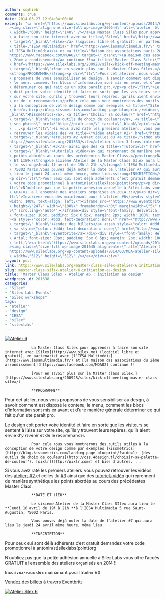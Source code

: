```yaml
---
author: sophieb
comments: true
date: 2014-03-27 12:04:04+00:00
excerpt: "<a href=\"https://www.silexlabs.org/wp-content/uploads/2014/03/MDA-atelier-silex-06-bandeau.png\"\
  ><img class=\"alignnone size-full wp-image-201644\" alt=\"Atelier 6\" src=\"https://www.silexlabs.org/wp-content/uploads/2014/03/MDA-atelier-silex-06-bandeau.png\"\
  \ width=\"608\" height=\"140\" /></a>La Master Class Silex pour apprendre\
  \ à faire son site internet avec <a title=\"Silex\" href=\"http://www.silex.me\"\
  \ target=\"_blank\">Silex</a> (logiciel libre et gratuit), en partenariat avec <a\
  \ title=\"IESA Multimédia\" href=\"http://www.iesamultimedia.fr/\" target=\"_blank\"\
  >l'IESA Multimédia</a> et <a title=\"Maison des associations paris 2ème\" href=\"\
  https://www.facebook.com/MDA02\" target=\"_blank\">la maison des associations du\
  \ 2ème arrondissement</a> continue !!<a title=\"Master Class Silex\"\
  \ href=\"https://www.silexlabs.org/200928/silex/kick-off-meeting-master-class-silex/\"\
  \ target=\"_blank\">Pour en savoir plus sur la Master Class Silex.</a>\
  <strong>PROGRAMME</strong><p dir=\"ltr\">Pour cet atelier, nous vous\
  \ proposons de vous sensibiliser au design, à savoir comment est disposé le contenu,\
  \ le menu, comment les blocs d’information sont mis en avant et d’une manière générale\
  \ déterminer ce qui fait qu'un site paraît pro.</p><p dir=\"ltr\">Le design\
  \ doit porter votre identité et faire en sorte que les visiteurs se sentent à l’aise\
  \ sur votre site, qu’ils y trouvent leurs repères, qu’ils aient envie d’y revenir\
  \ et de le recommander.</p>Pour cela nous vous montrerons des outils utiles\
  \ à la conception de votre design comme par exemples <a title=\"Site Kissmetrics\"\
  \ href=\"http://blog.kissmetrics.com/landing-page-blueprint/?wide=1\" target=\"\
  _blank\">Kissmétrics</a>, <a title=\"Choisir sa couleur\" href=\"http://css.4design.tl/choisir-sa-palette-de-couleur/\"\
  \ target=\"_blank\">des outils de choix de couleurs</a>, <a title=\"Transformer\
  \ ses photos\" href=\"http://pixlr.com/\" target=\"_blank\">pixlr</a> et bien d’autres.\
  \ . .<p dir=\"ltr\">Si vous avez raté les premiers ateliers, vous pouvez\
  \ retrouver les vidéos des <a title=\"Vidéo atelier #2\" href=\"https://www.silexlabs.org/201165/the-blog/master-class-silex-atelier-2-liens-internes-externes-et-embeded/\"\
  \ target=\"_blank\">ateliers #2 </a>et celles du <a title=\"Vidéo atelier #3\" href=\"\
  https://www.silexlabs.org/201333/silex/atelier-silex-3-liens-internes-liens-externes-et-liens-embeded/\"\
  \ target=\"_blank\">#3</a> ainsi que des <a title=\"Tutoriels\" href=\"https://www.silexlabs.org/201324/silex/tutorials-silex/tutoriels-video-silex/\"\
  \ target=\"_blank\">tutoriels vidéo</a> qui reprennent de manière synthétique les\
  \ points abordés au cours des précédentes Master Class.</p><strong>DATE\
  \ ET LIEU</strong>Le sixième Atelier de la Master Class SIlex aura lieu\
  \ le <strong>Jeudi 10 avril de 19h à 21h </strong>à l'IESA Multimédia 5 rue Saint-Augustin,\
  \ 75002 Paris.Vous pouvez déjà noter la date de l'atelier #7 qui aura\
  \ lieu le jeudi 24 avril même heure, même lieu.<strong>INSCRIPTION</strong>\
  <p dir=\"ltr\">Pour ceux qui sont déjà adhérents c’est gratuit demandez\
  \ votre code promotionnel à antonin(at)silexlabs(point)org</p><p dir=\"\
  ltr\">N’oubliez pas que la petite adhésion annuelle à Silex Labs vous offre l’accès\
  \ GRATUIT à l’ensemble des ateliers organisés en 2014 !!</p><p dir=\"\
  ltr\">Inscrivez-vous dès maintenant pour l’atelier #6</p><div style=\"\
  width: 100%; text-align: left;\"><iframe src=\"https://www.eventbrite.fr/tickets-external?eid=11099487867&amp;ref=etckt\"\
  \ height=\"247\" width=\"100%\" frameborder=\"0\" marginwidth=\"5\" marginheight=\"\
  5\" scrolling=\"auto\"></iframe><div style=\"font-family: Helvetica, Arial;\
  \ font-size: 10px; padding: 5px 0 5px; margin: 2px; width: 100%; text-align: left;\"\
  ><a style=\"color: #ddd; text-decoration: none;\" href=\"http://www.eventbrite.fr/r/etckt\"\
  \ target=\"_blank\">Vendez des billets</a> <span style=\"color: #ddd;\">à travers</span>\
  \ <a style=\"color: #ddd; text-decoration: none;\" href=\"http://www.eventbrite.fr?ref=etckt\"\
  \ target=\"_blank\">Eventbrite</a></div><div style=\"font-family: Helvetica,\
  \ Arial; font-size: 10px; padding: 5px 0 5px; margin: 2px; width: 100%; text-align:\
  \ left;\"><a href=\"https://www.silexlabs.org/wp-content/uploads/2014/03/MDA-atelier-silex-06-carre.png\"\
  ><img class=\"size-full wp-image-201645 aligncenter\" alt=\"Atelier Silex 6\" src=\"\
  https://www.silexlabs.org/wp-content/uploads/2014/03/MDA-atelier-silex-06-carre.png\"\
  \ width=\"512\" height=\"512\" /></a></div></div>"
layout: post
link: https://www.silexlabs.org/master-class-silex-atelier-6-initiation-au-design/
slug: master-class-silex-atelier-6-initiation-au-design
title: 'Master Class Silex - Atelier #6 : initiation au design'
wordpress_id: 201638
categories:
- "Silex"
- "Silex Labs Events"
- "Silex workshops"
tags:
- "atelier"
- "design"
- "IESA"
- "silex"
- "silexlabs"
---
```


[![Atelier 6](https://www.silexlabs.org/wp-content/uploads/2014/03/MDA-atelier-silex-06-bandeau.png)](https://www.silexlabs.org/wp-content/uploads/2014/03/MDA-atelier-silex-06-bandeau.png)

				La Master Class Silex pour apprendre à faire son site internet avec [Silex](http://www.silex.me) (logiciel libre et gratuit), en partenariat avec [l'IESA Multimédia](http://www.iesamultimedia.fr/) et [la maison des associations du 2ème arrondissement](https://www.facebook.com/MDA02) continue !!

				[Pour en savoir plus sur la Master Class Silex.](https://www.silexlabs.org/200928/silex/kick-off-meeting-master-class-silex/)

				**PROGRAMME**


Pour cet atelier, nous vous proposons de vous sensibiliser au design, à savoir comment est disposé le contenu, le menu, comment les blocs d’information sont mis en avant et d’une manière générale déterminer ce qui fait qu'un site paraît pro.




Le design doit porter votre identité et faire en sorte que les visiteurs se sentent à l’aise sur votre site, qu’ils y trouvent leurs repères, qu’ils aient envie d’y revenir et de le recommander.


				Pour cela nous vous montrerons des outils utiles à la conception de votre design comme par exemples [Kissmétrics](http://blog.kissmetrics.com/landing-page-blueprint/?wide=1), [des outils de choix de couleurs](http://css.4design.tl/choisir-sa-palette-de-couleur/), [pixlr](http://pixlr.com/) et bien d’autres. . .


Si vous avez raté les premiers ateliers, vous pouvez retrouver les vidéos des [ateliers #2 ](https://www.silexlabs.org/201165/the-blog/master-class-silex-atelier-2-liens-internes-externes-et-embeded/)et celles du [#3](https://www.silexlabs.org/201333/silex/atelier-silex-3-liens-internes-liens-externes-et-liens-embeded/) ainsi que des [tutoriels vidéo](https://www.silexlabs.org/201324/silex/tutorials-silex/tutoriels-video-silex/) qui reprennent de manière synthétique les points abordés au cours des précédentes Master Class.


				**DATE ET LIEU**

				Le sixième Atelier de la Master Class SIlex aura lieu le **Jeudi 10 avril de 19h à 21h **à l'IESA Multimédia 5 rue Saint-Augustin, 75002 Paris.

				Vous pouvez déjà noter la date de l'atelier #7 qui aura lieu le jeudi 24 avril même heure, même lieu.

				**INSCRIPTION**


Pour ceux qui sont déjà adhérents c’est gratuit demandez votre code promotionnel à antonin(at)silexlabs(point)org




N’oubliez pas que la petite adhésion annuelle à Silex Labs vous offre l’accès GRATUIT à l’ensemble des ateliers organisés en 2014 !!




Inscrivez-vous dès maintenant pour l’atelier #6










[Vendez des billets](http://www.eventbrite.fr/r/etckt) à travers [Eventbrite](http://www.eventbrite.fr?ref=etckt)




[![Atelier Silex 6](https://www.silexlabs.org/wp-content/uploads/2014/03/MDA-atelier-silex-06-carre.png)](https://www.silexlabs.org/wp-content/uploads/2014/03/MDA-atelier-silex-06-carre.png)



